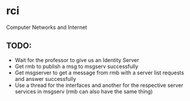 # rci
Computer Networks and Internet

## TODO:
* Wait for the professor to give us an Identity Server
* Get rmb to publish a msg to msgserv successfully
* Get msgserver to get a message from rmb with a server list requests and answer successfully
* Use a thread for the interfaces and another for the respective server services in msgserv (rmb can also have the same thing)
